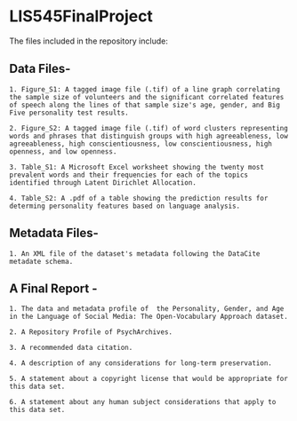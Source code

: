 # LIS545FinalProject

The files included in the repository include: 

## Data Files-
  
    1. Figure_S1: A tagged image file (.tif) of a line graph correlating the sample size of volunteers and the significant correlated features of speech along the lines of that sample size's age, gender, and Big Five personality test results.
    
    2. Figure_S2: A tagged image file (.tif) of word clusters representing words and phrases that distinguish groups with high agreeableness, low agreeableness, high conscientiousness, low conscientiousness, high openness, and low openness.
    
    3. Table_S1: A Microsoft Excel worksheet showing the twenty most prevalent words and their frequencies for each of the topics identified through Latent Dirichlet Allocation.
  
    4. Table_S2: A .pdf of a table showing the prediction results for determing personality features based on language analysis.
    
## Metadata Files-
   
    1. An XML file of the dataset's metadata following the DataCite metadate schema.
  
## A Final Report -
    
    1. The data and metadata profile of  the Personality, Gender, and Age in the Language of Social Media: The Open-Vocabulary Approach dataset.
    
    2. A Repository Profile of PsychArchives.
    
    3. A recommended data citation.
    
    4. A description of any considerations for long-term preservation.
    
    5. A statement about a copyright license that would be appropriate for this data set.
    
    6. A statement about any human subject considerations that apply to this data set. 
